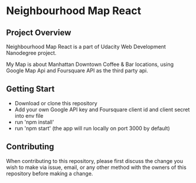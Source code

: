 # Neighbourhood Map React

## Project Overview
Neighbourhood Map React is a part of Udacity Web Development Nanodegree project.

My Map is about Manhattan Downtown Coffee & Bar locations, using Google Map Api and Foursquare API as the third party api.

## Getting Start
 - Download or clone this repository
 - Add your own Google API key and Foursquare client id and client secret into env file
 - run 'npm install'
 - run 'npm start' (the app will run locally on  port 3000 by default)

## Contributing
When contributing to this repository, please first discuss the change you wish to make via issue, email, or any other method with the owners of this repository before making a change.
